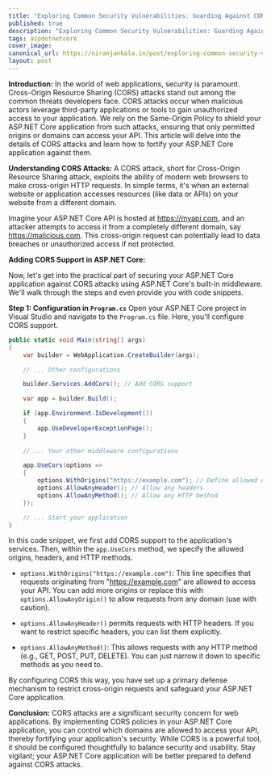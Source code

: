 ```yaml
---
title: "Exploring Common Security Vulnerabilities: Guarding Against CORS Attacks in ASP.NET Core"
published: true
description: "Exploring Common Security Vulnerabilities: Guarding Against CORS Attacks in ASP.NET Core"
tags: aspdotnetcore
cover_image: 
canonical_url: https://niranjankala.in/post/exploring-common-security-vulnerabilities-guarding-against-cors-attacks-in-asp-net-core
layout: post
---
```


**Introduction:**
In the world of web applications, security is paramount. Cross-Origin Resource Sharing (CORS) attacks stand out among the common threats developers face. CORS attacks occur when malicious actors leverage third-party applications or tools to gain unauthorized access to your application. We rely on the Same-Origin Policy to shield your ASP.NET Core application from such attacks, ensuring that only permitted origins or domains can access your API. This article will delve into the details of CORS attacks and learn how to fortify your ASP.NET Core application against them.

**Understanding CORS Attacks:**
A CORS attack, short for Cross-Origin Resource Sharing attack, exploits the ability of modern web browsers to make cross-origin HTTP requests. In simple terms, it's when an external website or application accesses resources (like data or APIs) on your website from a different domain. 

Imagine your ASP.NET Core API is hosted at https://myapi.com, and an attacker attempts to access it from a completely different domain, say https://malicious.com. This cross-origin request can potentially lead to data breaches or unauthorized access if not protected.

**Adding CORS Support in ASP.NET Core:**

Now, let's get into the practical part of securing your ASP.NET Core application against CORS attacks using ASP.NET Core's built-in middleware. We'll walk through the steps and even provide you with code snippets.

**Step 1: Configuration in `Program.cs`**
Open your ASP.NET Core project in Visual Studio and navigate to the `Program.cs` file. Here, you'll configure CORS support.

```csharp
public static void Main(string[] args)
{
    var builder = WebApplication.CreateBuilder(args);

    // ... Other configurations

    builder.Services.AddCors(); // Add CORS support

    var app = builder.Build();

    if (app.Environment.IsDevelopment())
    {
        app.UseDeveloperExceptionPage();
    }
    
    // ... Your other middleware configurations

    app.UseCors(options =>
    {
        options.WithOrigins("https://example.com"); // Define allowed origins
        options.AllowAnyHeader(); // Allow any headers
        options.AllowAnyMethod(); // Allow any HTTP method
    });

    // ... Start your application
}
```

In this code snippet, we first add CORS support to the application's services. Then, within the `app.UseCors` method, we specify the allowed origins, headers, and HTTP methods.

- `options.WithOrigins("https://example.com")`: This line specifies that requests originating from "https://example.com" are allowed to access your API. You can add more origins or replace this with `options.AllowAnyOrigin()` to allow requests from any domain (use with caution).

- `options.AllowAnyHeader()` permits requests with HTTP headers. If you want to restrict specific headers, you can list them explicitly.

- `options.AllowAnyMethod()`: This allows requests with any HTTP method (e.g., GET, POST, PUT, DELETE). You can just narrow it down to specific methods as you need to.

By configuring CORS this way, you have set up a primary defense mechanism to restrict cross-origin requests and safeguard your ASP.NET Core application.

**Conclusion:**
CORS attacks are a significant security concern for web applications. By implementing CORS policies in your ASP.NET Core application, you can control which domains are allowed to access your API, thereby fortifying your application's security. While CORS is a powerful tool, it should be configured thoughtfully to balance security and usability. Stay vigilant; your ASP.NET Core application will be better prepared to defend against CORS attacks.
